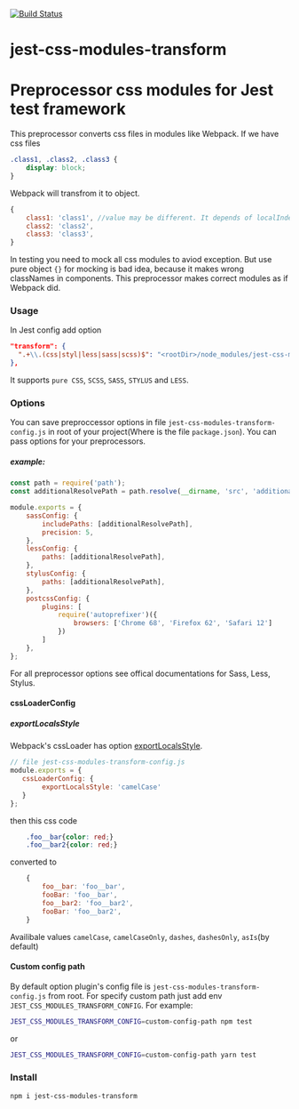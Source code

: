 [![Build Status](https://travis-ci.org/Connormiha/jest-css-modules-transform.svg?branch=master)](https://travis-ci.org/Connormiha/jest-css-modules-transform)

# jest-css-modules-transform
# Preprocessor css modules for Jest test framework
This preprocessor converts css files in modules like Webpack.
If we have css files
```css
.class1, .class2, .class3 {
    display: block;
}
```
Webpack will transfrom it to object.
```js
{
    class1: 'class1', //value may be different. It depends of localIndentName property
    class2: 'class2',
    class3: 'class3',
}
```

In testing you need to mock all css modules to aviod exception. But use pure object `{}` for mocking is bad idea, because it makes wrong classNames in components. This preprocessor makes correct modules as if Webpack did.

### Usage
In Jest config add option
```json
"transform": {
  ".+\\.(css|styl|less|sass|scss)$": "<rootDir>/node_modules/jest-css-modules-transform"
},
```

It supports `pure CSS`, `SCSS`, `SASS`, `STYLUS` and `LESS`.  

### Options
You can save preproccessor options in file `jest-css-modules-transform-config.js` in root of your project(Where is the file `package.json`).
You can pass options for your preprocessors.
##### example:  
```js
const path = require('path');  
const additionalResolvePath = path.resolve(__dirname, 'src', 'additional_modules');

module.exports = {
    sassConfig: {
        includePaths: [additionalResolvePath],
        precision: 5,
    },
    lessConfig: {
        paths: [additionalResolvePath],
    },
    stylusConfig: {
        paths: [additionalResolvePath],
    },
    postcssConfig: {
        plugins: [
            require('autoprefixer')({
                browsers: ['Chrome 68', 'Firefox 62', 'Safari 12']
            })
        ]
    },
};
```
For all preprocessor options see offical documentations for Sass, Less, Stylus.

#### cssLoaderConfig
##### exportLocalsStyle
Webpack's cssLoader has option [exportLocalsStyle](https://github.com/webpack-contrib/css-loader#exportlocalsstyle).
```js
// file jest-css-modules-transform-config.js
module.exports = {
   cssLoaderConfig: {
        exportLocalsStyle: 'camelCase'
   }
};
```
then this css code
```css
    .foo__bar{color: red;}
    .foo__bar2{color: red;}
```
converted to
```js
    {
        foo__bar: 'foo__bar',
        fooBar: 'foo__bar',
        foo__bar2: 'foo__bar2',
        fooBar: 'foo__bar2',
    }
```
Availibale values `camelCase`, `camelCaseOnly`, `dashes`, `dashesOnly`, `asIs`(by default)

#### Custom config path
By default option plugin's config file is `jest-css-modules-transform-config.js` from root. For specify custom path just add env `JEST_CSS_MODULES_TRANSFORM_CONFIG`. For example:
```bash
JEST_CSS_MODULES_TRANSFORM_CONFIG=custom-config-path npm test
```
or
```bash
JEST_CSS_MODULES_TRANSFORM_CONFIG=custom-config-path yarn test
```
### Install
```
npm i jest-css-modules-transform
```
